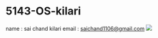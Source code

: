 # 5143-OS-kilari
name : sai chand kilari
email : saichand1106@gmail.com
<img src="https://mail.google.com/mail/u/0?ui=2&ik=e847493c20&attid=0.1.1&permmsgid=msg-f:1658456267566352485&th=170405303fd00865&view=fimg&sz=s0-l75-ft&attbid=ANGjdJ_RNdorynLyTflzMtZXKd7WSv1x2i4C4mB5xjDgN8193WMFQcdP6UhHnfsMqn_VK-pfUgmQvnOUYBwQxjcSkqkxl-ki1iSCzbqN0jhoyNny4Z6m6bZWsiVkP78&disp=emb">
